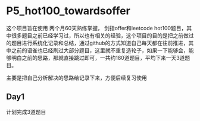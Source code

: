 # P5_hot100_towardsoffer

这个项目旨在使用 两个月60天熟练掌握， 剑指offer和leetcode hot100题目，其中很多题目之前已经学习过，所以也有相关的经验，这个项目的目的是把之前做过的题目进行系统化记录和总结，通过github的方式知道自己每天都在往前推进，其中之前的语雀也已经刷过大部分题目，这里就不重复造轮子，如果一下能够会，能够明白之前的思路，那就直接跳过即可，一共约180道题目，平均下来一天3道题目。

主要是把自己分析解决的思路给记录下来，方便后续复习使用

## Day1
计划完成3道题目
